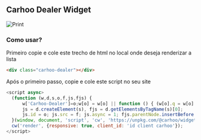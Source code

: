 ## Carhoo Dealer Widget

![Print](https://github.com/juniornelson123/widget-store/blob/master/print.png)

### Como usar?

Primeiro copie e cole este trecho de html no local onde deseja renderizar a lista
```html
<div class="carhoo-dealer"></div>
```

Após o primeiro passo, copie e cole este script no seu site
```js
<script async>
  (function (w,d,s,o,f,js,fjs) {
      w['Carhoo-Dealer']=o;w[o] = w[o] || function () { (w[o].q = w[o].q || []).push(arguments) };
      js = d.createElement(s), fjs = d.getElementsByTagName(s)[0];
      js.id = o; js.src = f; js.async = 1; fjs.parentNode.insertBefore(js, fjs);
  }(window, document, 'script', 'cw', 'https://unpkg.com/@carhoo/widget-dealers@0.0.1/dist/widget.js'));
  cw('render', {responsive: true, client_id: 'id client carhoo'});
</script>
```


